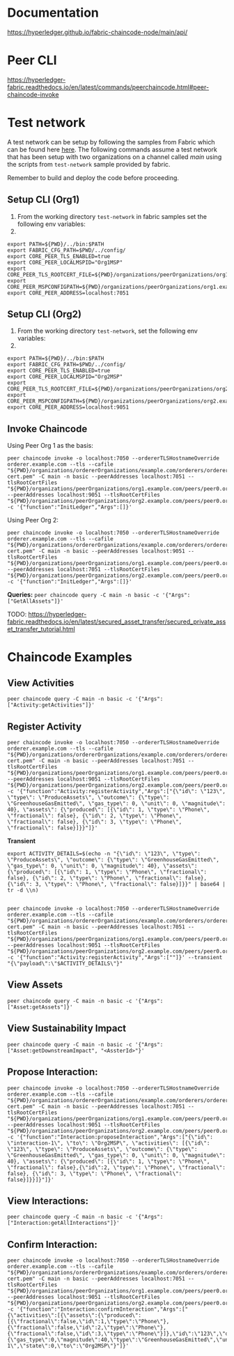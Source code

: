 
# Documentation
https://hyperledger.github.io/fabric-chaincode-node/main/api/


# Peer CLI
https://hyperledger-fabric.readthedocs.io/en/latest/commands/peerchaincode.html#peer-chaincode-invoke

# Test network
A test network can be setup by following the samples from Fabric which can be found here [here](https://github.com/hyperledger/fabric-samples).
The following commands assume a test network that has been setup with two organizations on a channel called *main*  using the scripts from `test-network` sample provided by fabric.

Remember to build and deploy the code before proceeding.



## Setup CLI (Org1)
1. From the working directory `test-network` in fabric samples set the following env variables:
2.  
```
export PATH=${PWD}/../bin:$PATH
export FABRIC_CFG_PATH=$PWD/../config/
export CORE_PEER_TLS_ENABLED=true
export CORE_PEER_LOCALMSPID="Org1MSP"
export CORE_PEER_TLS_ROOTCERT_FILE=${PWD}/organizations/peerOrganizations/org1.example.com/peers/peer0.org1.example.com/tls/ca.crt
export CORE_PEER_MSPCONFIGPATH=${PWD}/organizations/peerOrganizations/org1.example.com/users/Admin@org1.example.com/msp
export CORE_PEER_ADDRESS=localhost:7051
```

## Setup CLI (Org2)
1. From the working directory `test-network`, set the following env variables:
2.  
```
export PATH=${PWD}/../bin:$PATH
export FABRIC_CFG_PATH=$PWD/../config/
export CORE_PEER_TLS_ENABLED=true
export CORE_PEER_LOCALMSPID="Org2MSP"
export CORE_PEER_TLS_ROOTCERT_FILE=${PWD}/organizations/peerOrganizations/org2.example.com/peers/peer0.org2.example.com/tls/ca.crt
export CORE_PEER_MSPCONFIGPATH=${PWD}/organizations/peerOrganizations/org2.example.com/users/Admin@org2.example.com/msp
export CORE_PEER_ADDRESS=localhost:9051
```

## Invoke Chaincode
Using Peer Org 1 as the basis:

```
peer chaincode invoke -o localhost:7050 --ordererTLSHostnameOverride orderer.example.com --tls --cafile "${PWD}/organizations/ordererOrganizations/example.com/orderers/orderer.example.com/msp/tlscacerts/tlsca.example.com-cert.pem" -C main -n basic --peerAddresses localhost:7051 --tlsRootCertFiles "${PWD}/organizations/peerOrganizations/org1.example.com/peers/peer0.org1.example.com/tls/ca.crt" --peerAddresses localhost:9051 --tlsRootCertFiles "${PWD}/organizations/peerOrganizations/org2.example.com/peers/peer0.org2.example.com/tls/ca.crt" -c '{"function":"InitLedger","Args":[]}'
```

Using Peer Org 2:

```
peer chaincode invoke -o localhost:7050 --ordererTLSHostnameOverride orderer.example.com --tls --cafile "${PWD}/organizations/ordererOrganizations/example.com/orderers/orderer.example.com/msp/tlscacerts/tlsca.example.com-cert.pem" -C main -n basic --peerAddresses localhost:9051 --tlsRootCertFiles "${PWD}/organizations/peerOrganizations/org1.example.com/peers/peer0.org2.example.com/tls/ca.crt" --peerAddresses localhost:7051 --tlsRootCertFiles "${PWD}/organizations/peerOrganizations/org2.example.com/peers/peer0.org1.example.com/tls/ca.crt" -c '{"function":"InitLedger","Args":[]}'
```

**Queries:**
`peer chaincode query -C main -n basic -c '{"Args":["GetAllAssets"]}'`



TODO: https://hyperledger-fabric.readthedocs.io/en/latest/secured_asset_transfer/secured_private_asset_transfer_tutorial.html


# Chaincode Examples


## View Activities
```
peer chaincode query -C main -n basic -c '{"Args":["Activity:getActivities"]}'
```
## Register Activity

```
peer chaincode invoke -o localhost:7050 --ordererTLSHostnameOverride orderer.example.com --tls --cafile "${PWD}/organizations/ordererOrganizations/example.com/orderers/orderer.example.com/msp/tlscacerts/tlsca.example.com-cert.pem" -C main -n basic --peerAddresses localhost:7051 --tlsRootCertFiles "${PWD}/organizations/peerOrganizations/org1.example.com/peers/peer0.org1.example.com/tls/ca.crt" --peerAddresses localhost:9051 --tlsRootCertFiles "${PWD}/organizations/peerOrganizations/org2.example.com/peers/peer0.org2.example.com/tls/ca.crt" -c '{"function":"Activity:registerActivity","Args":["{\"id\": \"123\", \"type\": \"ProduceAssets\", \"outcome\": {\"type\": \"GreenhouseGasEmitted\", \"gas_type\": 0, \"unit\": 0, \"magnitude\": 40}, \"assets\": {\"produced\": [{\"id\": 1, \"type\": \"Phone\", \"fractional\": false}, {\"id\": 2, \"type\": \"Phone\", \"fractional\": false}, {\"id\": 3, \"type\": \"Phone\", \"fractional\": false}]}}"]}'

```


**Transient**

```
export ACTIVITY_DETAILS=$(echo -n "{\"id\": \"123\", \"type\": \"ProduceAssets\", \"outcome\": {\"type\": \"GreenhouseGasEmitted\", \"gas_type\": 0, \"unit\": 0, \"magnitude\": 40}, \"assets\": {\"produced\": [{\"id\": 1, \"type\": \"Phone\", \"fractional\": false}, {\"id\": 2, \"type\": \"Phone\", \"fractional\": false}, {\"id\": 3, \"type\": \"Phone\", \"fractional\": false}]}}" | base64 | tr -d \\n)


peer chaincode invoke -o localhost:7050 --ordererTLSHostnameOverride orderer.example.com --tls --cafile "${PWD}/organizations/ordererOrganizations/example.com/orderers/orderer.example.com/msp/tlscacerts/tlsca.example.com-cert.pem" -C main -n basic --peerAddresses localhost:7051 --tlsRootCertFiles "${PWD}/organizations/peerOrganizations/org1.example.com/peers/peer0.org1.example.com/tls/ca.crt" --peerAddresses localhost:9051 --tlsRootCertFiles "${PWD}/organizations/peerOrganizations/org2.example.com/peers/peer0.org2.example.com/tls/ca.crt" -c '{"function":"Activity:registerActivity","Args":[""]}' --transient "{\"payload\":\"$ACTIVITY_DETAILS\"}"
```

## View Assets
```
peer chaincode query -C main -n basic -c '{"Args":["Asset:getAssets"]}'
```

## View Sustainability Impact
```
peer chaincode query -C main -n basic -c '{"Args":["Asset:getDownstreamImpact", "<AssterId>"}'
```





## Propose Interaction:


```
peer chaincode invoke -o localhost:7050 --ordererTLSHostnameOverride orderer.example.com --tls --cafile "${PWD}/organizations/ordererOrganizations/example.com/orderers/orderer.example.com/msp/tlscacerts/tlsca.example.com-cert.pem" -C main -n basic --peerAddresses localhost:7051 --tlsRootCertFiles "${PWD}/organizations/peerOrganizations/org1.example.com/peers/peer0.org1.example.com/tls/ca.crt" --peerAddresses localhost:9051 --tlsRootCertFiles "${PWD}/organizations/peerOrganizations/org2.example.com/peers/peer0.org2.example.com/tls/ca.crt" -c '{"function":"Interaction:proposeInteraction","Args":["{\"id\": \"interaction-1\", \"to\": \"Org2MSP\", \"activities\": [{\"id\": \"123\", \"type\": \"ProduceAssets\", \"outcome\": {\"type\": \"GreenhouseGasEmitted\", \"gas_type\": 0, \"unit\": 0, \"magnitude\": 40}, \"assets\": {\"produced\": [{\"id\": 1, \"type\": \"Phone\", \"fractional\": false},{\"id\":2, \"type\": \"Phone\", \"fractional\": false}, {\"id\": 3, \"type\": \"Phone\", \"fractional\": false}]}}]}"]}'
```


## View Interactions:

`peer chaincode query -C main -n basic -c '{"Args":["Interaction:getAllInteractions"]}'`





## Confirm Interaction: 

```
peer chaincode invoke -o localhost:7050 --ordererTLSHostnameOverride orderer.example.com --tls --cafile "${PWD}/organizations/ordererOrganizations/example.com/orderers/orderer.example.com/msp/tlscacerts/tlsca.example.com-cert.pem" -C main -n basic --peerAddresses localhost:7051 --tlsRootCertFiles "${PWD}/organizations/peerOrganizations/org1.example.com/peers/peer0.org1.example.com/tls/ca.crt" --peerAddresses localhost:9051 --tlsRootCertFiles "${PWD}/organizations/peerOrganizations/org2.example.com/peers/peer0.org2.example.com/tls/ca.crt" -c '{"function":"Interaction:confirmInteraction","Args":["{\"activities\":[{\"assets\":{\"produced\":[{\"fractional\":false,\"id\":1,\"type\":\"Phone\"},{\"fractional\":false,\"id\":2,\"type\":\"Phone\"},{\"fractional\":false,\"id\":3,\"type\":\"Phone\"}]},\"id\":\"123\",\"outcome\":{\"gas_type\":0,\"magnitude\":40,\"type\":\"GreenhouseGasEmitted\",\"unit\":0},\"type\":\"ProduceAssets\"}],\"from\":\"Org1MSP\",\"id\":\"interaction-1\",\"state\":0,\"to\":\"Org2MSP\"}"]}'
```


